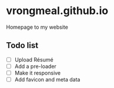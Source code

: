 # vrongmeal.github.io

Homepage to my website

## Todo list

- [ ] Upload Résumé
- [ ] Add a pre-loader
- [ ] Make it responsive
- [ ] Add favicon and meta data
